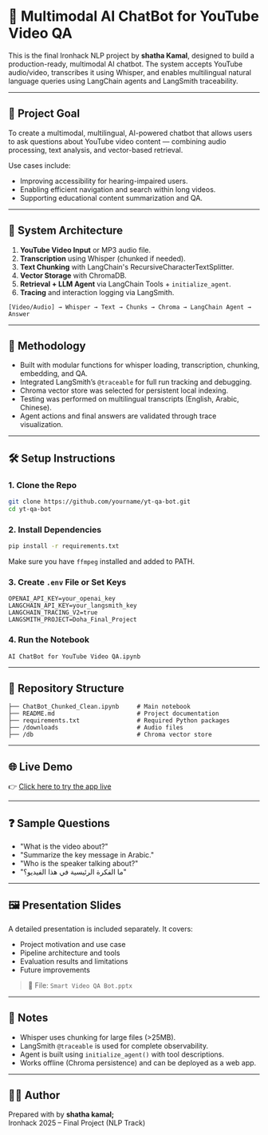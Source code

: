# 🎥 Multimodal AI ChatBot for YouTube Video QA

This is the final Ironhack NLP project by **shatha Kamal**, designed to build a production-ready, multimodal AI chatbot. The system accepts YouTube audio/video, transcribes it using Whisper, and enables multilingual natural language queries using LangChain agents and LangSmith traceability.

---

## 🎯 Project Goal

To create a multimodal, multilingual, AI-powered chatbot that allows users to ask questions about YouTube video content — combining audio processing, text analysis, and vector-based retrieval.

Use cases include:
- Improving accessibility for hearing-impaired users.
- Enabling efficient navigation and search within long videos.
- Supporting educational content summarization and QA.

---

## 🧠 System Architecture

1. **YouTube Video Input** or MP3 audio file.
2. **Transcription** using Whisper (chunked if needed).
3. **Text Chunking** with LangChain's RecursiveCharacterTextSplitter.
4. **Vector Storage** with ChromaDB.
5. **Retrieval + LLM Agent** via LangChain Tools + `initialize_agent`.
6. **Tracing** and interaction logging via LangSmith.

```
[Video/Audio] → Whisper → Text → Chunks → Chroma → LangChain Agent → Answer
```

---

## 🔬 Methodology

- Built with modular functions for whisper loading, transcription, chunking, embedding, and QA.
- Integrated LangSmith’s `@traceable` for full run tracking and debugging.
- Chroma vector store was selected for persistent local indexing.
- Testing was performed on multilingual transcripts (English, Arabic, Chinese).
- Agent actions and final answers are validated through trace visualization.

---

## 🛠️ Setup Instructions

### 1. Clone the Repo

```bash
git clone https://github.com/yourname/yt-qa-bot.git
cd yt-qa-bot
```

### 2. Install Dependencies

```bash
pip install -r requirements.txt
```

Make sure you have `ffmpeg` installed and added to PATH.

### 3. Create `.env` File or Set Keys

```
OPENAI_API_KEY=your_openai_key
LANGCHAIN_API_KEY=your_langsmith_key
LANGCHAIN_TRACING_V2=true
LANGSMITH_PROJECT=Doha_Final_Project
```

### 4. Run the Notebook

```
AI ChatBot for YouTube Video QA.ipynb
```

---

## 📁 Repository Structure

```
├── ChatBot_Chunked_Clean.ipynb     # Main notebook
├── README.md                       # Project documentation
├── requirements.txt                # Required Python packages
├── /downloads                      # Audio files
├── /db                             # Chroma vector store
```

---

## 🌐 Live Demo

👉 [Click here to try the app live](https://drive.google.com/drive/folders/1TFWhXsA0E16b5_2BF_rM3gRJm7GzReHl?usp=drive_link)  


---

## ❓ Sample Questions

- "What is the video about?"
- "Summarize the key message in Arabic."
- "Who is the speaker talking about?"
- "ما الفكرة الرئيسية في هذا الفيديو؟"

---

## 🖼️ Presentation Slides

A detailed presentation is included separately. It covers:
- Project motivation and use case
- Pipeline architecture and tools
- Evaluation results and limitations
- Future improvements

> 📍 File: `Smart Video QA Bot.pptx`

---

## 📌 Notes

- Whisper uses chunking for large files (>25MB).
- LangSmith `@traceable` is used for complete observability.
- Agent is built using `initialize_agent()` with tool descriptions.
- Works offline (Chroma persistence) and can be deployed as a web app.

---

## 👩‍💻 Author

Prepared with  by **shatha kamal;**  
Ironhack 2025 – Final Project (NLP Track)
